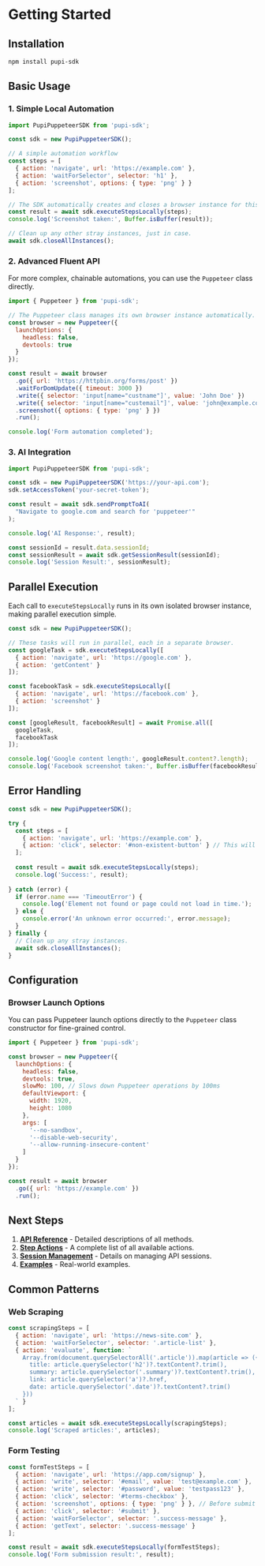 # Getting Started

## Installation

```bash
npm install pupi-sdk
```

## Basic Usage

### 1. Simple Local Automation

```javascript
import PupiPuppeteerSDK from 'pupi-sdk';

const sdk = new PupiPuppeteerSDK();

// A simple automation workflow
const steps = [
  { action: 'navigate', url: 'https://example.com' },
  { action: 'waitForSelector', selector: 'h1' },
  { action: 'screenshot', options: { type: 'png' } }
];

// The SDK automatically creates and closes a browser instance for this execution.
const result = await sdk.executeStepsLocally(steps);
console.log('Screenshot taken:', Buffer.isBuffer(result));

// Clean up any other stray instances, just in case.
await sdk.closeAllInstances();
```

### 2. Advanced Fluent API

For more complex, chainable automations, you can use the `Puppeteer` class directly.

```javascript
import { Puppeteer } from 'pupi-sdk';

// The Puppeteer class manages its own browser instance automatically.
const browser = new Puppeteer({ 
  launchOptions: { 
    headless: false,
    devtools: true 
  }
});

const result = await browser
  .go({ url: 'https://httpbin.org/forms/post' })
  .waitForDomUpdate({ timeout: 3000 })
  .write({ selector: 'input[name="custname"]', value: 'John Doe' })
  .write({ selector: 'input[name="custemail"]', value: 'john@example.com' })
  .screenshot({ options: { type: 'png' } })
  .run();

console.log('Form automation completed');
```

### 3. AI Integration

```javascript
import PupiPuppeteerSDK from 'pupi-sdk';

const sdk = new PupiPuppeteerSDK('https://your-api.com');
sdk.setAccessToken('your-secret-token');

const result = await sdk.sendPromptToAI(
  "Navigate to google.com and search for 'puppeteer'"
);

console.log('AI Response:', result);

const sessionId = result.data.sessionId;
const sessionResult = await sdk.getSessionResult(sessionId);
console.log('Session Result:', sessionResult);
```

## Parallel Execution

Each call to `executeStepsLocally` runs in its own isolated browser instance, making parallel execution simple.

```javascript
const sdk = new PupiPuppeteerSDK();

// These tasks will run in parallel, each in a separate browser.
const googleTask = sdk.executeStepsLocally([
  { action: 'navigate', url: 'https://google.com' },
  { action: 'getContent' }
]);

const facebookTask = sdk.executeStepsLocally([
  { action: 'navigate', url: 'https://facebook.com' },
  { action: 'screenshot' }
]);

const [googleResult, facebookResult] = await Promise.all([
  googleTask,
  facebookTask
]);

console.log('Google content length:', googleResult.content?.length);
console.log('Facebook screenshot taken:', Buffer.isBuffer(facebookResult));
```

## Error Handling

```javascript
const sdk = new PupiPuppeteerSDK();

try {
  const steps = [
    { action: 'navigate', url: 'https://example.com' },
    { action: 'click', selector: '#non-existent-button' } // This will cause an error
  ];
  
  const result = await sdk.executeStepsLocally(steps);
  console.log('Success:', result);
  
} catch (error) {
  if (error.name === 'TimeoutError') {
    console.log('Element not found or page could not load in time.');
  } else {
    console.error('An unknown error occurred:', error.message);
  }
} finally {
  // Clean up any stray instances.
  await sdk.closeAllInstances();
}
```

## Configuration

### Browser Launch Options

You can pass Puppeteer launch options directly to the `Puppeteer` class constructor for fine-grained control.

```javascript
import { Puppeteer } from 'pupi-sdk';

const browser = new Puppeteer({
  launchOptions: {
    headless: false,
    devtools: true,
    slowMo: 100, // Slows down Puppeteer operations by 100ms
    defaultViewport: {
      width: 1920,
      height: 1080
    },
    args: [
      '--no-sandbox',
      '--disable-web-security',
      '--allow-running-insecure-content'
    ]
  }
});

const result = await browser
  .go({ url: 'https://example.com' })
  .run();
```

## Next Steps

1. **[API Reference](./apiReference.md)** - Detailed descriptions of all methods.
2. **[Step Actions](./stepActions.md)** - A complete list of all available actions.
3. **[Session Management](./sessionManagement.md)** - Details on managing API sessions.
4. **[Examples](../examples/)** - Real-world examples.

## Common Patterns

### Web Scraping

```javascript
const scrapingSteps = [
  { action: 'navigate', url: 'https://news-site.com' },
  { action: 'waitForSelector', selector: '.article-list' },
  { action: 'evaluate', function: `
    Array.from(document.querySelectorAll('.article')).map(article => ({
      title: article.querySelector('h2')?.textContent?.trim(),
      summary: article.querySelector('.summary')?.textContent?.trim(),
      link: article.querySelector('a')?.href,
      date: article.querySelector('.date')?.textContent?.trim()
    }))
  ` }
];

const articles = await sdk.executeStepsLocally(scrapingSteps);
console.log('Scraped articles:', articles);
```

### Form Testing

```javascript
const formTestSteps = [
  { action: 'navigate', url: 'https://app.com/signup' },
  { action: 'write', selector: '#email', value: 'test@example.com' },
  { action: 'write', selector: '#password', value: 'testpass123' },
  { action: 'click', selector: '#terms-checkbox' },
  { action: 'screenshot', options: { type: 'png' } }, // Before submit
  { action: 'click', selector: '#submit' },
  { action: 'waitForSelector', selector: '.success-message' },
  { action: 'getText', selector: '.success-message' }
];

const result = await sdk.executeStepsLocally(formTestSteps);
console.log('Form submission result:', result);
```
